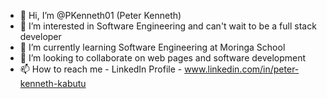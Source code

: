 - 👋 Hi, I’m @PKenneth01 (Peter Kenneth)
- 👀 I’m interested in Software Engineering and can't wait to be a full stack developer
- 🌱 I’m currently learning Software Engineering at Moringa School
- 💞️ I’m looking to collaborate on web pages and software development 
- 📫 How to reach me - LinkedIn Profile - www.linkedin.com/in/peter-kenneth-kabutu

<!---
PKenneth01/PKenneth01 is a ✨ special ✨ repository because its `README.md` (this file) appears on your GitHub profile.
You can click the Preview link to take a look at your changes.
--->

